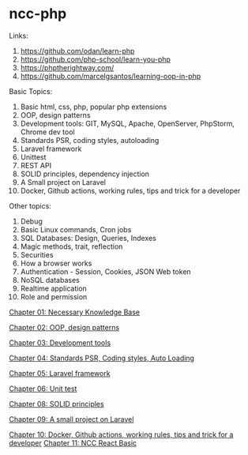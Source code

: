 # ncc-php

Links:
1. https://github.com/odan/learn-php
2. https://github.com/php-school/learn-you-php
3. https://phptherightway.com/
4. https://github.com/marcelgsantos/learning-oop-in-php

Basic Topics:

1. Basic html, css, php, popular php extensions
2. OOP, design patterns
3. Development tools: GIT, MySQL, Apache, OpenServer, PhpStorm, Chrome dev tool
4. Standards PSR, coding styles, autoloading 
5. Laravel framework
6. Unittest
7. REST API
8. SOLID principles, dependency injection
9. A Small project on Laravel
10. Docker, Github actions, working rules, tips and trick for a developer

Other topics:
1. Debug
2. Basic Linux commands, Cron jobs
3. SQL Databases: Design, Queries, Indexes
4. Magic methods, trait, reflection
5. Securities
6. How a browser works
7. Authentication - Session, Cookies, JSON Web token
8. NoSQL databases
9. Realtime application
10. Role and permission
    

[Chapter 01: Necessary Knowledge Base](./book/Chapter-01-necessary-knowledge-base.md)  

[Chapter 02: OOP, design patterns](./book/Chapter-02-oop-design-pattern.md)  

[Chapter 03: Development tools](./book/Chapter-03-Development-tools.md)

[Chapter 04: Standards PSR, Coding styles, Auto Loading](./book/Chapter-04-standards-psr-coding-styles-autoloading.md)  

[Chapter 05: Laravel framework](./book/Chapter-05-Laravel-framework.md)

[Chapter 06: Unit test](./book/Chapter-06-unittest.md)

[Chapter 08: SOLID principles](./book/Chapter-08-SOLID-principles.md)

[Chapter 09: A small project on Laravel](./book/Chapter-09-A-small-project-on-Laravel.md)

[Chapter 10: Docker, Github actions, working rules, tips and trick for a developer](./book/Chapter-10-Docker-Github-actions-Working-rules.md)
[Chapter 11: NCC React Basic](https://nccasia.github.io/ncc-react-basic/)